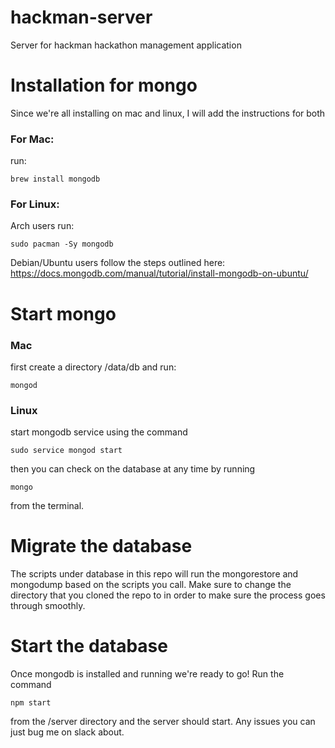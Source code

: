 # hackman-server
Server for hackman hackathon management application

# Installation for mongo

Since we're all installing on mac and linux, I will add the instructions for both

### For Mac:
run:

    brew install mongodb

### For Linux:
Arch users run:

    sudo pacman -Sy mongodb

Debian/Ubuntu users follow the steps outlined here: https://docs.mongodb.com/manual/tutorial/install-mongodb-on-ubuntu/

# Start mongo

### Mac
first create a directory /data/db and run:

    mongod

### Linux
start mongodb service using the command

    sudo service mongod start

then you can check on the database at any time by running

    mongo

from the terminal.

# Migrate the database
The scripts under database in this repo will run the mongorestore and mongodump based on the scripts you call. Make sure to change the directory that you cloned the repo to in order to make sure the process goes through smoothly.

# Start the database
Once mongodb is installed and running we're ready to go! Run the command

    npm start

from the /server directory and the server should start. Any issues you can just bug me on slack about.
